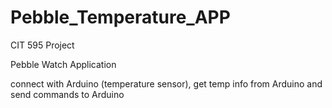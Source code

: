 # Pebble_Temperature_APP
CIT 595 Project

Pebble Watch Application

connect with Arduino (temperature sensor), get temp info from Arduino and send commands to Arduino
